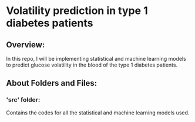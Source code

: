 <h1>
Volatility prediction in type 1 diabetes patients
</h1>

<h2>
Overview:
</h2>
In this repo, I will be implementing statistical and machine learning models to predict glucose volatility in the blood of the type 1 diabetes patients.

<h2>
About Folders and Files:
</h2>
<h3>
'src' folder:
</h3>
Contains the codes for all the statistical and machine learning models used.
